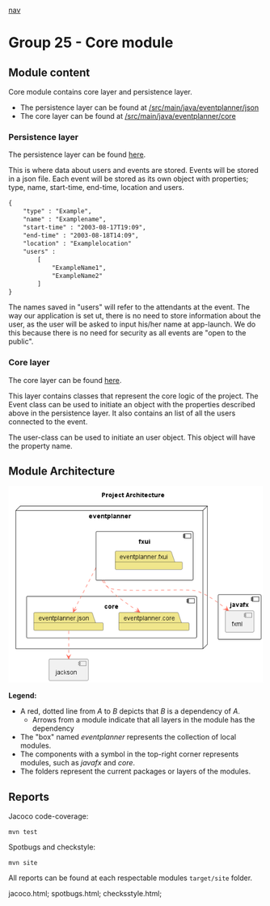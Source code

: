 [nav](../../docs/nav.md)

# Group 25 - Core module

## Module content

Core module contains core layer and persistence layer.

- The persistence layer can be found at [/src/main/java/eventplanner/json](./src/main/java/eventplanner/json/)
- The core layer can be found at [/src/main/java/eventplanner/core](./src/main/java/eventplanner/core/)

### Persistence layer

The persistence layer can be found [here](./src/main/java/eventplanner/json/).

This is where data about users and events are stored. Events will be stored in a json file. Each event will be stored as its own object with properties; type, name, start-time, end-time, location and users. 
    
    {
        "type" : "Example",
        "name" : "Examplename",
        "start-time" : "2003-08-17T19:09",
        "end-time" : "2003-08-18T14:09",
        "location" : "Examplelocation"
        "users" : 
            [
                "ExampleName1",
                "ExampleName2"
            ]
    }

The names saved in "users" will refer to the attendants at the event. The way our application is set ut, there is no need to store information about the user, as the user will be asked to input his/her name at app-launch. We do this because there is no need for security as all events are "open to the public".


### Core layer

The core layer can be found [here](./src/main/java/eventplanner/core/).

This layer contains classes that represent the core logic of the project. The Event class can be used to initiate an object with the properties described above in the persistence layer. It also contains an list of all the users connected to the event.

The user-class can be used to initiate an user object. This object will have the property name.

## Module Architecture
![Architecture diagram](../../docs/diagrams/architecture.png)

**Legend:**
 - A red, dotted line from *A* to *B* depicts that *B* is a dependency of *A*.
    - Arrows from a module indicate that all layers in the module has the dependency
 - The "box" named *eventplanner* represents the collection of local modules.
 - The components with a symbol in the top-right corner represents modules, such as *javafx* and *core*.
 - The folders represent the current packages or layers of the modules.

## Reports

Jacoco code-coverage:

 ```
mvn test
```
Spotbugs and checkstyle:

 ```
mvn site
```

All reports can be found at each respectable modules `target/site` folder.

jacoco.html;
spotbugs.html;
checksstyle.html;